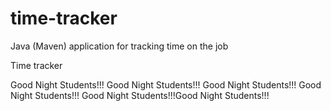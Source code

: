 # time-tracker
Java (Maven) application for tracking time on the job

Time tracker

Good Night Students!!!
Good Night Students!!!
Good Night Students!!!
Good Night Students!!!
Good Night Students!!!Good Night Students!!!
